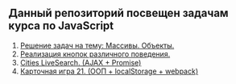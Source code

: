 ## Данный репозиторий посвещен задачам курса по JavaScript

1. [Решение задач на тему: Массивы. Объекты.](https://losk773.github.io/tasks-for-courses/tasks/)
2. [Реализация кнопок различного поведения.](https://losk773.github.io/tasks-for-courses/buttons/)
3. [Cities LiveSearch. (AJAX + Promise)](https://losk773.github.io/tasks-for-courses/livesearch/)
4. [Карточная игра 21. (ООП + localStorage + webpack)](https://losk773.github.io/tasks-for-courses/cardgame/)

